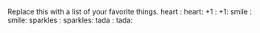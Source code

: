 Replace this with a list of your favorite things.
heart	: heart:
+1	: +1:
smile	: smile:
sparkles	: sparkles:
tada	: tada:
